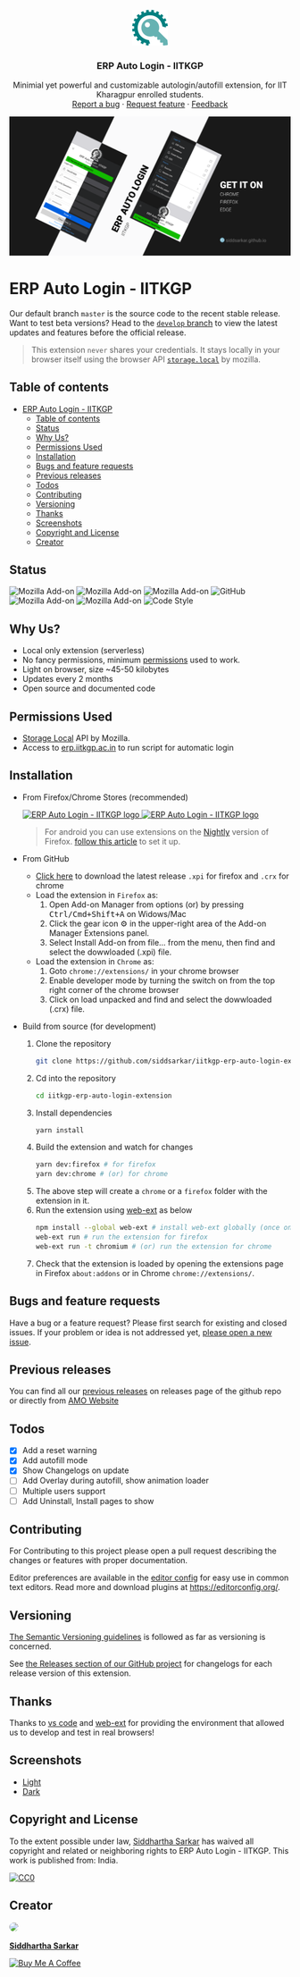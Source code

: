 <p align="center">
  <a href="https://addons.mozilla.org/en-US/firefox/addon/erp-auto-login-iitkgp/">
    <img src="./src/assets/images/ext_icon.png" alt="ERP Auto Login - IITKGP logo" width="64" height="64">
  </a>
</p>

<h3 align="center">ERP Auto Login - IITKGP</h3>

<p align="center">
  Minimial yet powerful and customizable autologin/autofill extension, for IIT Kharagpur enrolled students.
  <br>
  <a href="https://github.com/siddsarkar/iitkgp-erp-auto-login-extension/issues/new">Report a bug</a>
  ·
  <a href="https://github.com/siddsarkar/iitkgp-erp-auto-login-extension/issues/new">Request feature</a>
  ·
  <a href="https://addons.mozilla.org/en-US/firefox/addon/erp-auto-login-iitkgp/reviews">Feedback</a>
</p>

![Cover](/screenshots/cover.png)

# ERP Auto Login - IITKGP

Our default branch `master` is the source code to the recent stable release. Want to test beta versions? Head to the [`develop` branch](https://github.com/siddsarkar/iitkgp-erp-auto-login-extension/tree/develop) to view the latest updates and features before the official release.

> This extension `never` shares your credentials. It stays locally in your browser itself using the browser API [`storage.local`](https://developer.mozilla.org/en-US/Add-ons/WebExtensions/API/storage/local) by mozilla.

## Table of contents

-   [ERP Auto Login - IITKGP](#erp-auto-login---iitkgp)
    -   [Table of contents](#table-of-contents)
    -   [Status](#status)
    -   [Why Us?](#why-us)
    -   [Permissions Used](#permissions-used)
    -   [Installation](#installation)
    -   [Bugs and feature requests](#bugs-and-feature-requests)
    -   [Previous releases](#previous-releases)
    -   [Todos](#todos)
    -   [Contributing](#contributing)
    -   [Versioning](#versioning)
    -   [Thanks](#thanks)
    -   [Screenshots](#screenshots)
    -   [Copyright and License](#copyright-and-license)
    -   [Creator](#creator)

## Status

![Mozilla Add-on](https://img.shields.io/amo/v/%7Bfa21e38a-41b3-4891-8f6b-8ba837e2df65%7D)
![Mozilla Add-on](https://img.shields.io/amo/users/%7Bfa21e38a-41b3-4891-8f6b-8ba837e2df65%7D)
![Mozilla Add-on](https://img.shields.io/amo/dw/%7Bfa21e38a-41b3-4891-8f6b-8ba837e2df65%7D)
![GitHub](https://img.shields.io/github/license/siddsarkar/iitkgp-erp-auto-login-extension)
![Mozilla Add-on](https://img.shields.io/amo/rating/%7Bfa21e38a-41b3-4891-8f6b-8ba837e2df65%7D)
![Mozilla Add-on](https://img.shields.io/amo/stars/%7Bfa21e38a-41b3-4891-8f6b-8ba837e2df65%7D)
![Code Style](https://img.shields.io/badge/code%20style-prettier-ff69b4)

## Why Us?

-   Local only extension (serverless)
-   No fancy permissions, minimum [permissions](#permissions-used) used to work.
-   Light on browser, size ~45-50 kilobytes
-   Updates every 2 months
-   Open source and documented code

## Permissions Used

-   [Storage Local](https://developer.mozilla.org/en-US/Add-ons/WebExtensions/API/storage/local) API by Mozilla.
-   Access to [erp.iitkgp.ac.in](https://erp.iitkgp.ac.in) to run script for automatic login

## Installation

-   From Firefox/Chrome Stores (recommended)
    <p align="left">
        <a href="https://addons.mozilla.org/en-US/firefox/addon/erp-auto-login-iitkgp/">
            <img src="https://blog.mozilla.org/addons/files/2020/04/get-the-addon-fx-apr-2020.svg" alt="ERP Auto Login - IITKGP logo" height="58">
        </a>
        <a href="https://chrome.google.com/webstore/detail/erp-auto-login-iitkgp/hianmedhblomknonbbmalncjjffdligl">
            <img src="https://storage.googleapis.com/web-dev-uploads/image/WlD8wC6g8khYWPJUsQceQkhXSlv1/UV4C4ybeBTsZt43U4xis.png" alt="ERP Auto Login - IITKGP logo">
        </a>
    </p>

    > For android you can use extensions on the [Nightly](https://play.google.com/store/apps/details?id=org.mozilla.fenix&hl=en&gl=US) version of Firefox. [follow this article](https://blog.mozilla.org/addons/2020/09/29/expanded-extension-support-in-firefox-for-android-nightly/) to set it up.

-   From GitHub

    -   [Click here](https://github.com/siddsarkar/iitkgp-erp-auto-login-extension/releases) to download the latest release `.xpi` for firefox and `.crx` for chrome
    -   Load the extension in `Firefox` as:
        1. Open Add-on Manager from options (or) by pressing <kbd>Ctrl/Cmd+Shift+A</kbd> on Widows/Mac
        2. Click the gear icon ⚙️ in the upper-right area of the Add-on Manager Extensions panel.
        3. Select Install Add-on from file... from the menu, then find and select the dowwloaded (.xpi) file.
    -   Load the extension in `Chrome` as:
        1. Goto `chrome://extensions/` in your chrome browser
        2. Enable developer mode by turning the switch on from the top right corner of the chrome browser
        3. Click on load unpacked and find and select the dowwloaded (.crx) file.

-   Build from source (for development)

    1. Clone the repository
        ```bash
        git clone https://github.com/siddsarkar/iitkgp-erp-auto-login-extension.git
        ```
    2. Cd into the repository
        ```bash
        cd iitkgp-erp-auto-login-extension
        ```
    3. Install dependencies
        ```bash
        yarn install
        ```
    4. Build the extension and watch for changes
        ```bash
        yarn dev:firefox # for firefox
        yarn dev:chrome # (or) for chrome
        ```
    5. The above step will create a `chrome` or a `firefox` folder with the extension in it.
    6. Run the extension using [web-ext](https://extensionworkshop.com/documentation/develop/getting-started-with-web-ext/) as below
        ```bash
        npm install --global web-ext # install web-ext globally (once only)
        web-ext run # run the extension for firefox
        web-ext run -t chromium # (or) run the extension for chrome
        ```
    7. Check that the extension is loaded by opening the extensions page in Firefox `about:addons` or in Chrome `chrome://extensions/`.

## Bugs and feature requests

Have a bug or a feature request? Please first search for existing and closed issues. If your problem or idea is not addressed yet, [please open a new issue](https://github.com/siddsarkar/iitkgp-erp-auto-login-extension/issues/new).

## Previous releases

You can find all our [previous releases](https://github.com/siddsarkar/iitkgp-erp-auto-login-extension/releases) on releases page of the github repo or directly from [AMO Website](https://addons.mozilla.org/en-US/firefox/addon/erp-auto-login-iitkgp/versions/)

## Todos

-   [x] Add a reset warning
-   [x] Add autofill mode
-   [x] Show Changelogs on update
-   [ ] Add Overlay during autofill, show animation loader
-   [ ] Multiple users support
-   [ ] Add Uninstall, Install pages to show

## Contributing

For Contributing to this project please open a pull request describing the changes or features with proper documentation.

Editor preferences are available in the [editor config](https://github.com/siddsarkar/iitkgp-erp-auto-login-extension/blob/master/.editorconfig) for easy use in common text editors. Read more and download plugins at <https://editorconfig.org/>.

## Versioning

[The Semantic Versioning guidelines](https://semver.org/) is followed as far as versioning is concerned.

See [the Releases section of our GitHub project](https://github.com/siddsarkar/iitkgp-erp-auto-login-extension/releases) for changelogs for each release version of this extension.

## Thanks

Thanks to [vs code](https://code.visualstudio.com/) and [web-ext](https://www.npmjs.com/package/web-ext) for providing the environment that allowed us to develop and test in real browsers!

## Screenshots

-   [Light](/screenshots/v4_light.png)
-   [Dark](/screenshots/v4_dark.png)

## Copyright and License

To the extent possible under law, [Siddhartha Sarkar](https://github.com/siddsarkar/iitkgp-erp-auto-login-extension) has waived all copyright and related or neighboring rights to ERP Auto Login - IITKGP. This work is published from: India.

[![CC0](https://mirrors.creativecommons.org/presskit/buttons/88x31/svg/cc-zero.svg)](http://creativecommons.org/publicdomain/zero/1.0/)

## Creator

<img src="https://siddsarkar.github.io/assets/images/profile.jpg" style="height: 60px !important; border-radius: 50%;">

[**Siddhartha Sarkar**](https://siddsarkar.github.io)

<a href="https://www.buymeacoffee.com/siddsarkar" target="_blank">
<img src="https://cdn.buymeacoffee.com/buttons/v2/default-yellow.png" alt="Buy Me A Coffee" style="height: 40px !important;" >
</a>
